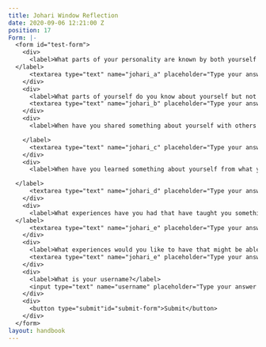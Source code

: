 ```yaml
---
title: Johari Window Reflection
date: 2020-09-06 12:21:00 Z
position: 17
Form: |-
  <form id="test-form">
    <div>
      <label>What parts of your personality are known by both yourself and others?
  </label>
      <textarea type="text" name="johari_a" placeholder="Type your answer here"/></textarea>
    </div>
    <div>
      <label>What parts of yourself do you know about yourself but not share with others?</label>
      <textarea type="text" name="johari_b" placeholder="Type your answer here"/></textarea>
    </div>
    <div>
      <label>When have you shared something about yourself with others and it has led to closer and more authentic relationships?

    </label>
      <textarea type="text" name="johari_c" placeholder="Type your answer here"/></textarea>
    </div>
    <div>
      <label>When have you learned something about yourself from what your close friends have told you?

  </label>
      <textarea type="text" name="johari_d" placeholder="Type your answer here"/></textarea>
    </div>
    <div>
      <label>What experiences have you had that have taught you something new about yourself?
  </label>
      <textarea type="text" name="johari_e" placeholder="Type your answer here"/></textarea>
    </div>
    <div>
      <label>What experiences would you like to have that might be able to teach you more about yourself?</label>
      <textarea type="text" name="johari_e" placeholder="Type your answer here"/></textarea>
    </div>
    <div>
      <label>What is your username?</label>
      <input type="text" name="username" placeholder="Type your answer here"/></input>
    </div>
    <div>
      <button type="submit"id="submit-form">Submit</button>
    </div>
  </form>
layout: handbook
---
```


